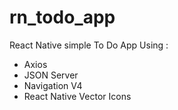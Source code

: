 # rn_todo_app

React Native simple To Do App
Using :
- Axios
- JSON Server
- Navigation V4
- React Native Vector Icons
